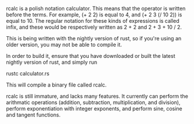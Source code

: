 rcalc is a polish notation calculator. This means that the operator is written
before the terms. For example, (+ 2 2) is equal to 4, and (+ 2 3 (/ 10 2)) is
equal to 10. The regular notation for these kinds of expressions is called infix,
and these would be respectively written as 2 + 2 and 2 + 3 + 10 / 2.

This is being written with the nightly version of rust, so if you're using an
older version, you may not be able to compile it.

In order to build it, ensure that you have downloaded or built the latest nightly
version of rust, and simply run

rustc calculator.rs

This will compile a binary file called rcalc.

rcalc is still immature, and lacks many features. It currently can perform
the arithmatic operations (addition, subtraction, multiplication, and division),
perform exponentiation with integer exponents, and perform sine, cosine and
tangent functions.
